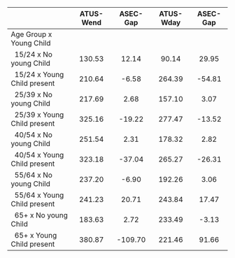 
|                      |    ATUS-Wend |     ASEC-Gap |    ATUS-Wday |     ASEC-Gap |
| -------------------- | :----------: | :----------: | :----------: | :----------: |
| Age Group x Young Child |              |              |              |              |
| &nbsp;&nbsp;15/24 x No young Child |       130.53 |        12.14 |        90.14 |        29.95 |
| &nbsp;&nbsp;15/24 x Young Child present |       210.64 |        -6.58 |       264.39 |       -54.81 |
| &nbsp;&nbsp;25/39 x No young Child |       217.69 |         2.68 |       157.10 |         3.07 |
| &nbsp;&nbsp;25/39 x Young Child present |       325.16 |       -19.22 |       277.47 |       -13.52 |
| &nbsp;&nbsp;40/54 x No young Child |       251.54 |         2.31 |       178.32 |         2.82 |
| &nbsp;&nbsp;40/54 x Young Child present |       323.18 |       -37.04 |       265.27 |       -26.31 |
| &nbsp;&nbsp;55/64 x No young Child |       237.20 |        -6.90 |       192.26 |         3.06 |
| &nbsp;&nbsp;55/64 x Young Child present |       241.23 |        20.71 |       243.84 |        17.47 |
| &nbsp;&nbsp;65+ x No young Child |       183.63 |         2.72 |       233.49 |        -3.13 |
| &nbsp;&nbsp;65+ x Young Child present |       380.87 |      -109.70 |       221.46 |        91.66 |

